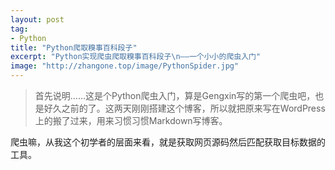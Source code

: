 ```yaml
---
layout: post
tag:
- Python
title: "Python爬取糗事百科段子"
excerpt: "Python实现爬虫爬取糗事百科段子\n——一个小小的爬虫入门"
image: "http://zhangone.top/image/PythonSpider.jpg"
---
```


> 首先说明……这是个Python爬虫入门，算是Gengxin写的第一个爬虫吧，也是好久之前的了。这两天刚刚搭建这个博客，所以就把原来写在WordPress上的搬了过来，用来习惯习惯Markdown写博客。

爬虫嘛，从我这个初学者的层面来看，就是获取网页源码然后匹配获取目标数据的工具。
